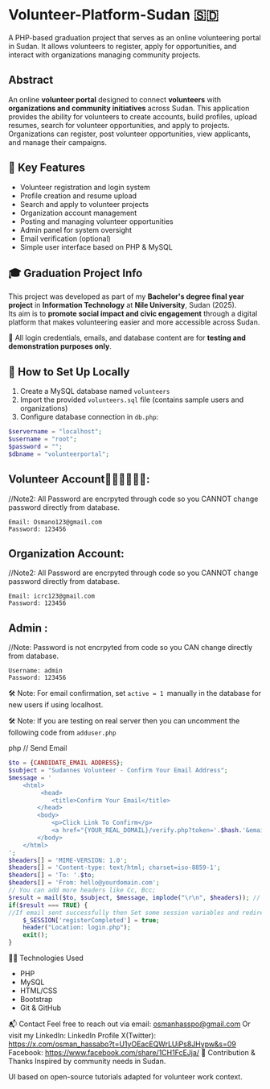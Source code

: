 # Volunteer-Platform-Sudan 🇸🇩
A PHP-based graduation project that serves as an online volunteering portal in Sudan. It allows volunteers to register, apply for opportunities, and interact with organizations managing community projects.

## Abstract
An online **volunteer portal** designed to connect **volunteers** with **organizations and community initiatives** across Sudan. This application provides the ability for volunteers to create accounts, build profiles, upload resumes, search for volunteer opportunities, and apply to projects.  
Organizations can register, post volunteer opportunities, view applicants, and manage their campaigns.



## 🎯 Key Features
- Volunteer registration and login system
- Profile creation and resume upload
- Search and apply to volunteer projects
- Organization account management
- Posting and managing volunteer opportunities
- Admin panel for system oversight
- Email verification (optional)
- Simple user interface based on PHP & MySQL



## 🎓 Graduation Project Info

This project was developed as part of my **Bachelor's degree final year project** in **Information Technology** at **Nile University**, Sudan (2025).  
Its aim is to **promote social impact and civic engagement** through a digital platform that makes volunteering easier and more accessible across Sudan.

 🔐 All login credentials, emails, and database content are for **testing and demonstration purposes only**.



## 🚀 How to Set Up Locally

1. Create a MySQL database named `volunteers`
2. Import the provided `volunteers.sql` file (contains sample users and organizations)
3. Configure database connection in `db.php`:

```php
$servername = "localhost";
$username = "root";
$password = "";
$dbname = "volunteerportal";
```
 ## Volunteer Accountّّّّّّ:
 //Note2: All Password are encrpyted through code so you CANNOT change password directly from database.
 ```
Email: Osmano123@gmail.com
Password: 123456
```
##  Organization Account:
//Note2: All Password are encrpyted through code so you CANNOT change password directly from database.
```
Email: icrc123@gmail.com
Password: 123456
```
## Admin :
//Note: Password is not encrpyted from code so you CAN change directly from database.
```
Username: admin
Password: 123456
```

🛠️ Note: For email confirmation, set `active = 1 `manually in the database for new users if using localhost.


🛠️ Note: If you are testing on real server then you can uncomment the following code from 
`adduser.php`

php
// Send Email
```php
$to = {CANDIDATE_EMAIL ADDRESS};
$subject = "Sudannes Volunteer - Confirm Your Email Address";
$message = '
    <html>
    	 <head>
		    <title>Confirm Your Email</title>
		</head>
		<body>
		    <p>Click Link To Confirm</p>
		    <a href="{YOUR_REAL_DOMAIL}/verify.php?token='.$hash.'&email='.$email.'">Verify Email</a>
		</body>
	</html>
';
$headers[] = 'MIME-VERSION: 1.0';
$headers[] = 'Content-type: text/html; charset=iso-8859-1';
$headers[] = 'To: '.$to;
$headers[] = 'From: hello@yourdomain.com';
// You can add more headers like Cc, Bcc;
$result = mail($to, $subject, $message, implode("\r\n", $headers)); // \r\n will return new line. 
if($result === TRUE) {
//If email sent successfully then Set some session variables and redirect to login page
	$_SESSION['registerCompleted'] = true;
	header("Location: login.php");
	exit();
}
```
🧑‍💻 Technologies Used
- PHP
- MySQL
- HTML/CSS
- Bootstrap
- Git & GitHub

📬 Contact
Feel free to reach out via email: osmanhasspo@gmail.com
Or visit my LinkedIn: LinkedIn Profile
X(Twitter): https://x.com/osman_hassabo?t=U1yOEacEQWrLUiPs8JHypw&s=09
Facebook: https://www.facebook.com/share/1CH1FcEJja/
🤝 Contribution & Thanks
Inspired by community needs in Sudan.

UI based on open-source tutorials adapted for volunteer work context.
